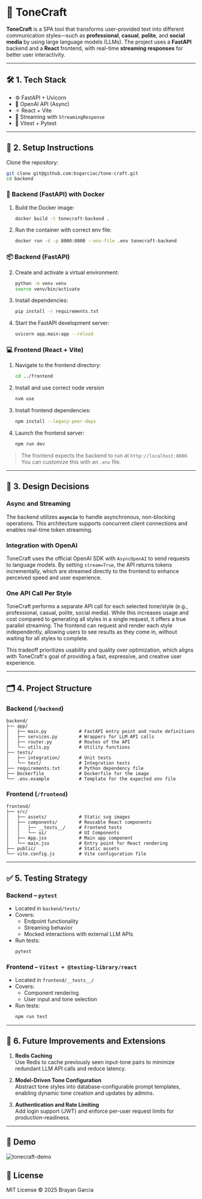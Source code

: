 # 🎨 ToneCraft

**ToneCraft** is a SPA tool that transforms user-provided text into different communication styles—such as **professional**, **casual**, **polite**, and **social media** by using  large language models (LLMs). The project uses a **FastAPI** backend and a **React** frontend, with real-time **streaming responses** for better user interactivity.

---
## 🛠️ 1. Tech Stack

- ⚙️ FastAPI + Uvicorn
- 🧠 OpenAI API (Async)
- ⚛️ React + Vite
- 💬 Streaming with `StreamingResponse`
- 🧪 Vitest + Pytest

---

## 🚀 2. Setup Instructions

Clone the repository:
   ```bash
   git clone git@github.com:bsgarciac/tone-craft.git
   cd backend
   ```

### 🐳 Backend (FastAPI) with Docker

1. Build the Docker image:
   ```bash
   docker build -t tonecraft-backend .
   ```

2. Run the container with correct env file:
   ```bash
   docker run -d -p 8000:8000 --env-file .env tonecraft-backend
   ```
 

### 📦 Backend (FastAPI)



2. Create and activate a virtual environment:
   ```bash
   python -m venv venv
   source venv/bin/activate 
   ```

3. Install dependencies:
   ```bash
   pip install -r requirements.txt
   ```

4. Start the FastAPI development server:
   ```bash
   uvicorn app.main:app --reload
   ```

### 💻 Frontend (React + Vite)

1. Navigate to the frontend directory:
   ```bash
   cd ../frontend
   ```

2. Install and use correct node version
   ```bash
   nvm use
   ```
2. Install frontend dependencies:
   ```bash
   npm install --legacy-peer-deps
   ```

3. Launch the frontend server:
   ```bash
   npm run dev
   ```

> The frontend expects the backend to run at `http://localhost:8000`. You can customize this with an `.env` file.

---

## 🧠 3. Design Decisions

### Async and Streaming
The backend utilizes **`asyncio`** to handle asynchronous, non-blocking operations. This architecture supports concurrent client connections and enables real-time token streaming.

### Integration with OpenAI
ToneCraft uses the official OpenAI SDK with `AsyncOpenAI` to send requests to language models. By setting `stream=True`, the API returns tokens incrementally, which are streamed directly to the frontend to enhance perceived speed and user experience.

### One API Call Per Style
ToneCraft performs a separate API call for each selected tone/style (e.g., professional, casual, polite, social media). While this increases usage and cost compared to generating all styles in a single request, it offers a true parallel streaming. The frontend can request and render each style independently, allowing users to see results as they come in, without waiting for all styles to complete.

This tradeoff prioritizes usability and quality over optimization, which aligns with ToneCraft's goal of providing a fast, expressive, and creative user experience.

---

## 🗂️ 4. Project Structure

### Backend (`/backend`)
```
backend/
├── app/
│   ├── main.py            # FastAPI entry point and route definitions
│   ├── services.py        # Wrappers for LLM API calls
│   ├── router.py          # Routes of the API
│   └── utils.py           # Utility functions
├── tests/                 
│   ├── integration/       # Unit tests
│   └── test/              # Integration tests
├── requirements.txt       # Python dependency file
├── Dockerfile             # Dockerfile for the image
└── .env.example           # Template for the expected env file
```

### Frontend (`/frontend`)
```
frontend/
├── src/                   
│   ├── assets/            # Static svg images
│   ├── components/        # Reusable React components
│   │   ├── __tests__/     # Frontend tests
│   │   └── ui/            # UI Components
│   ├── App.jsx            # Main app component
│   └── main.jsx           # Entry point for React rendering
├── public/                # Static assets
└── vite.config.js         # Vite configuration file
```

---

## ✅ 5. Testing Strategy

### Backend – `pytest`
- Located in `backend/tests/`
- Covers:
  - Endpoint functionality
  - Streaming behavior
  - Mocked interactions with external LLM APIs
- Run tests:
  ```bash
  pytest
  ```

### Frontend – `Vitest + @testing-library/react`
- Located in `frontend/__tests__/`
- Covers:
  - Component rendering
  - User input and tone selection
- Run tests:
  ```bash
  npm run test
  ```

---

## 🔮 6. Future Improvements and Extensions

1. **Redis Caching**  
   Use Redis to cache previously seen input-tone pairs to minimize redundant LLM API calls and reduce latency.

2. **Model-Driven Tone Configuration**  
   Abstract tone styles into database-configurable prompt templates, enabling dynamic tone creation and updates by admins.

3. **Authentication and Rate Limiting**  
   Add login support (JWT) and enforce per-user request limits for production-readiness.

---

## 🎥 Demo
![tonecraft-demo](docs/tonecraft-demo.png)

## 🧾 License

MIT License © 2025 Brayan Garcia
